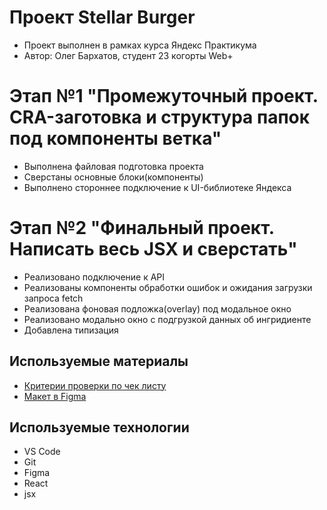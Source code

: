 # **Проект Stellar Burger**
- Проект выполнен в рамках курса Яндекс Практикума
- Автор: Олег Бархатов, студент 23 когорты Web+
# Этап №1 "Промежуточный проект. CRA-заготовка и структура папок под компоненты ветка"
- Выполнена файловая подготовка проекта
- Сверстаны основные блоки(компоненты)
- Выполнено стороннее подключение к UI-библиотеке Яндекса
# Этап №2 "Финальный проект. Написать весь JSX и сверстать"
- Реализовано подключение к API
- Реализованы компоненты обработки ошибок и ожидания загрузки запроса fetch
- Реализована фоновая подложка(overlay) под модальное окно
- Реализовано модально окно с подгрузкой данных об ингридиенте
- Добавлена типизация 
## Используемые материалы
- [Критерии проверки по чек листу](https://code.s3.yandex.net/web-plus/checklists/checklist_pdf/checklist_7.pdf)
- [Макет в Figma](https://www.figma.com/file/ocw9a6hNGeAejl4F3G9fp8/React-_-Проектные-задачи-(3-месяца)_external_link?node-id=2973%3A2032&mode=dev)
## Используемые технологии
- VS Code
- Git
- Figma
- React
- jsx

